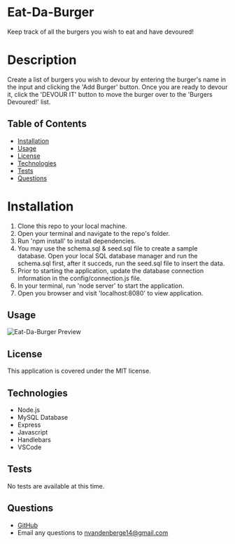 # Eat-Da-Burger
Keep track of all the burgers you wish to eat and have devoured!

# Description
Create a list of burgers you wish to devour by entering the burger's name in the input and clicking the 'Add Burger' button. Once you are ready to devour it, click the 'DEVOUR IT' button to move the burger over to the 'Burgers Devoured!' list. 

## Table of Contents

- [Installation](#installation)
- [Usage](#usage)
- [License](#license)
- [Technologies](#technologies)
- [Tests](#tests)
- [Questions](#questions)

# Installation
1. Clone this repo to your local machine.
2. Open your terminal and navigate to the repo's folder.
3. Run 'npm install' to install dependencies.
4. You may use the schema.sql & seed.sql file to create a sample database. Open your local SQL database manager and run the schema.sql first, after it succeds, run the seed.sql file to insert the data.
5. Prior to starting the application, update the database connection information in the config/connection.js file.
6. In your terminal, run 'node server' to start the application.
7. Open you browser and visit 'localhost:8080' to view application.

## Usage
![Eat-Da-Burger Preview](/public/assets/img/eatDaBurger.gif)

## License

This application is covered under the MIT license.

## Technologies
- Node.js
- MySQL Database
- Express
- Javascript
- Handlebars
- VSCode

## Tests

No tests are available at this time.

## Questions

- [GitHub](https://github.com/nvandenberge)
- Email any questions to nvandenberge14@gmail.com
